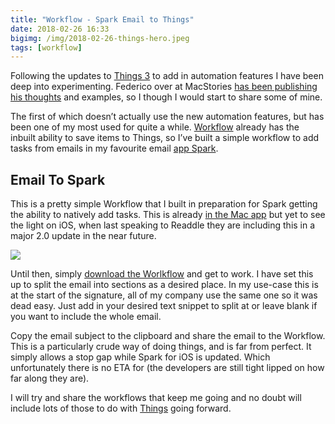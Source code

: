 ```yaml
---
title: "Workflow - Spark Email to Things"
date: 2018-02-26 16:33
bigimg: /img/2018-02-26-things-hero.jpeg
tags: [workflow]
---
```

Following the updates to [Things 3](https://itunes.apple.com/gb/app/things-3/id904237743?mt=8&at=1000ltj4) to add in automation features I have been deep into experimenting. Federico over at MacStories [has been publishing his thoughts](https://www.macstories.net/stories/things-automation/) and examples, so I though I would start to share some of mine. 

The first of which doesn’t actually use the new automation features, but has been one of my most used for quite a while. [Workflow](https://itunes.apple.com/gb/app/workflow/id915249334?mt=8&at=1000ltj4) already has the inbuilt ability to save items to Things, so I’ve built a simple workflow to add tasks from emails in my favourite email [app Spark](https://itunes.apple.com/gb/app/spark-by-readdle/id997102246?mt=8&at=1000ltj4). 

## Email To Spark
This is a pretty simple Workflow that I built in preparation for Spark getting the ability to natively add tasks. This is already [in the Mac app](https://blog.readdle.com/spark-adds-brilliant-3rd-party-integrations-e8cbc536f6e4) but yet to see the light on iOS, when last speaking to Readdle they are including this in a major 2.0 update in the near future.

![](https://gr36.com/img/2018-02-26-spark-hero.jpeg)

Until then, simply [download the Worlkflow](https://workflow.is/workflows/26b8134628d243488a063c7d89334cc1) and get to work. I have set this up to split the email into sections as a desired place. In my use-case this is at the start of the signature, all of my company use the same one so it was dead easy. Just add in your desired text snippet to split at or leave blank if you want to include the whole email. 

Copy the email subject to the clipboard and share the email to the Workflow. This is a particularly crude way of doing things, and is far from perfect. It simply allows a stop gap while Spark for iOS is updated. Which unfortunately there is no ETA for (the developers are still tight lipped on how far along they are).

I will try and share the workflows that keep me going and no doubt will include lots of those to do with [Things](https://itunes.apple.com/gb/app/things-3/id904237743?mt=8&at=1000ltj4) going forward. 